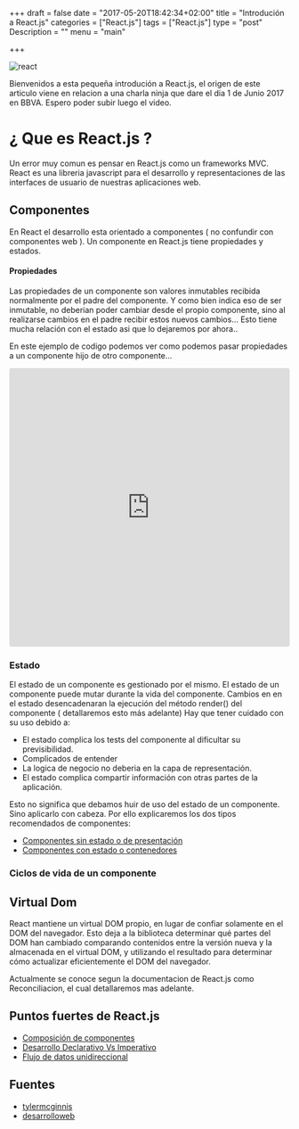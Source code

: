 +++
draft = false
date = "2017-05-20T18:42:34+02:00"
title = "Introdución a React.js"
categories = ["React.js"]
tags = ["React.js"]
type = "post"
Description = ""
menu = "main"

+++

![react](../../../img/react/react.png)

Bienvenidos a esta pequeña introdución a React.js, el origen de este articulo viene en relacion a una charla ninja que dare el dia 1 de Junio 2017 en BBVA. Espero poder subir luego el video.

# ¿ Que es React.js ?

Un error muy comun es pensar en React.js como un frameworks MVC. React es una libreria javascript para el desarrollo y representaciones de las interfaces de usuario de nuestras
aplicaciones web. 

## Componentes

En React el desarrollo esta orientado a componentes ( no confundir con componentes web ). Un componente en React.js tiene propiedades y estados.

#### Propiedades

Las propiedades de un componente son valores inmutables recibida normalmente por el padre del componente. Y como bien indica eso de ser inmutable, no deberian poder cambiar
desde el propio componente, sino al realizarse cambios en el padre recibir estos nuevos cambios... Esto tiene mucha relación con el estado asi que lo dejaremos por ahora..

En este ejemplo de codigo podemos ver como podemos pasar propiedades a un componente hijo de otro componente...

<iframe
src="https://codesandbox.io/embed/oYYxLLM4B"
style="width:100%; height:500px; border:0; border-radius: 4px; overflow:hidden;" 
sandbox="allow-modals allow-forms allow-popups allow-scripts allow-same-origin"
></iframe>

### Estado

El estado de un componente es gestionado por el mismo. El estado de un componente puede mutar durante la vida del componente.
Cambios en en el estado desencadenaran la ejecución del método render() del componente ( detallaremos esto más adelante) Hay que tener cuidado con su uso debido a:

* El estado complica los tests del componente al dificultar su previsibilidad.
* Complicados de entender
* La logica de negocio no deberia en la capa de representación.
* El estado complica compartir información con otras partes de la aplicación.

Esto no significa que debamos huir de uso del estado de un componente. Sino aplicarlo con cabeza. Por ello explicaremos los dos tipos recomendados de componentes:

* [Componentes sin estado o de presentación]()
* [Componentes con estado o contenedores]()

### Ciclos de vida de un componente

## Virtual Dom

React mantiene un virtual DOM propio, en lugar de confiar solamente en el DOM del navegador. Esto deja a la biblioteca determinar qué partes del DOM han cambiado comparando contenidos
entre la versión nueva y la almacenada en el virtual DOM, y utilizando el resultado para determinar cómo actualizar eficientemente el DOM del navegador.

Actualmente se conoce segun la documentacion de React.js como Reconciliacion, el cual detallaremos mas adelante.

## Puntos fuertes de React.js

* [Composición de componentes](../composition)
* [Desarrollo Declarativo Vs Imperativo](../declarative)
* [Flujo de datos unidireccional](../dataflow)

## Fuentes

* [tylermcginnis](https://tylermcginnis.com/imperative-vs-declarative-programming/)
* [desarrolloweb](https://www.desarrolloweb.com/articulos/caracteristicas-react.html)
